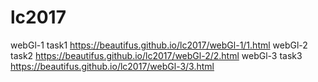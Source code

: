 # lc2017
webGl-1   task1 https://beautifus.github.io/lc2017/webGl-1/1.html
webGl-2   task2 https://beautifus.github.io/lc2017/webGl-2/2.html
webGl-3   task3 https://beautifus.github.io/lc2017/webGl-3/3.html


 
